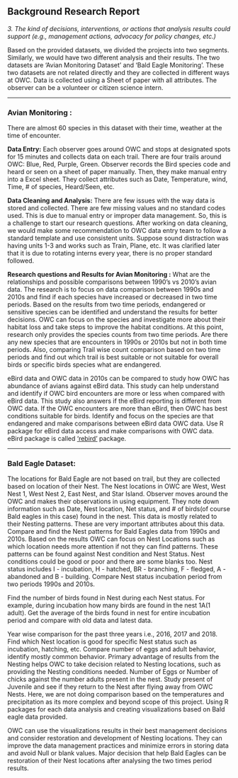 ## Background Research Report

_3. The kind of decisions, interventions, or actions that analysis results could support
(e.g., management actions, advocacy for policy changes, etc.)_

Based on the provided datasets, we divided the projects into two segments. Similarly, we would have two different analysis and their results. The two datasets are ‘Avian Monitoring Dataset’ and ‘Bald Eagle Monitoring’. These two datasets are not related directly and they are collected in different ways at OWC. Data is collected using a Sheet of paper with all attributes. The observer can be a volunteer or citizen science intern.
____
### Avian Monitoring :
There are almost 60 species in this dataset with their time, weather at the time of encounter.

**Data Entry:** Each observer goes around OWC and stops at designated spots for 15 minutes and collects data on each trail. There are four trails around OWC: Blue, Red, Purple, Green. Observer records the Bird species code and heard or seen on a sheet of paper manually. Then, they make manual entry into a Excel sheet. They collect attributes such as Date, Temperature, wind, Time, # of species, Heard/Seen, etc. 

**Data Cleaning and Analysis:** There are few issues with the way data is stored and collected. There are few missing values and no standard codes used. This is due to manual entry or improper data management. So, this is a challenge to start our research questions.  After working on data cleaning, we would make some recommendation to OWC data entry team to follow a standard template and use consistent units. Suppose sound distraction was having units 1-3 and works such as Train, Plane, etc. It was clarified later that it is due to rotating interns every year, there is no proper standard followed.

**Research questions and Results for Avian Monitoring :**
What are the relationships and possible comparisons between 1990’s vs 2010’s avian data.
The research is to focus on data comparison between 1990s and 2010s and find if each species have increased or decreased in two time periods. Based on the results from two time periods, endangered or sensitive species can be identified and understand the results for better decisions. OWC can focus on the species and investigate more about their habitat loss and take steps to improve the habitat conditions. At this point, research only provides the species counts from two time periods. Are there any new species that are encounters in 1990s or 2010s but not in both time periods. Also, comparing Trail wise count comparison based on two time periods and find out which trail is best suitable or not suitable for overall birds or specific birds species what are endangered. 

eBird data and OWC data in 2010s can be compared to study how OWC has abundance of avians against eBird data. This study can help understand and identify if OWC bird encounters are more or less when compared with eBird data. This study also answers if the eBird reporting is different from OWC data. If the OWC encounters are more than eBird, then OWC has best conditions suitable for birds. Identify and focus on the species are that endangered and make comparisons between eBird data OWC data. Use R package for eBird data access and make comparisons with OWC data. eBird package is called [‘rebird’](https://cran.r-project.org/web//packages/rebird/rebird.pdf) package. 
____

### Bald Eagle Dataset: 

The locations for Bald Eagle are not based on trail, but they are collected based on location of their Nest. The Nest locations in OWC are West, West Nest 1, West Nest 2, East Nest, and Star Island. Observer moves around the OWC and makes their observations in using equipment. They note down information such as Date, Nest location, Net status, and # of birds(of course Bald eagles in this case) found in the nest. This data is mostly related to their Nesting patterns. These are very important attributes about this data. Compare and find the Nest patterns for Bald Eagles data from 1990s and 2010s. Based on the results OWC can focus on Nest Locations such as which location needs more attention if not they can find patterns. These patterns can be found against Nest condition and Nest Status. Nest conditions could be good or poor and there are some blanks too. Nest status includes I - incubation, H - hatched, BR - branching, F - fledged, A - abandoned and B - building. Compare Nest status incubation period from two periods 1990s and 2010s. 

Find the number of birds found in Nest during each Nest status. For example, during incubation how many birds are found in the nest 1A(1 adult). Get the average of the birds found in nest for entire incubation period and compare with old data and latest data.

Year wise comparison for the past three years i.e., 2016, 2017 and 2018. Find which Nest location is good for specific Nest status such as incubation, hatching, etc. Compare number of eggs and adult behavior, identify mostly common behavior. Primary advantage of results from the Nesting helps OWC to take decision related to Nesting locations, such as providing the Nesting conditions needed. Number of Eggs or Number of chicks against the number adults present in the nest. Study present of Juvenile and see if they return to the Nest after flying away from OWC Nests. Here, we are not doing comparison based on the temperatures and precipitation as its more complex and beyond scope of this project. Using R packages for each data analysis and creating visualizations based on Bald eagle data provided. 

OWC can use the visualizations results in their best management decisions and consider restoration and development of Nesting locations. They can improve the data management practices and minimize errors in storing data and avoid Null or blank values. Major decision that help Bald Eagles can be restoration of their Nest locations after analysing the two times period results. 
